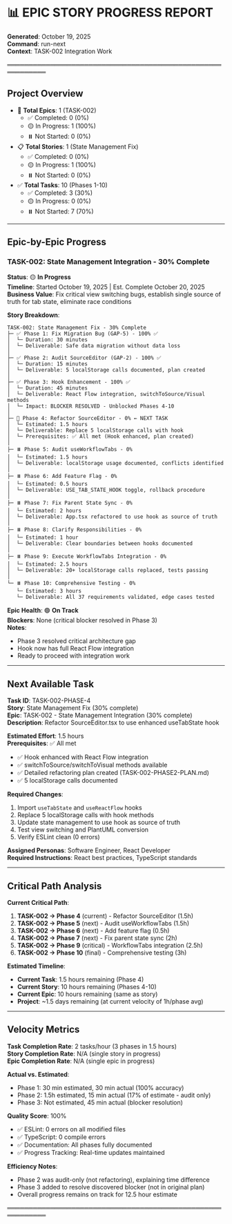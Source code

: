 # 📊 EPIC STORY PROGRESS REPORT

**Generated**: October 19, 2025  
**Command**: run-next  
**Context**: TASK-002 Integration Work

═══════════════════════════════════════════════════════════

## Project Overview

- 📁 **Total Epics**: 1 (TASK-002)
  - ✅ Completed: 0 (0%)
  - 🟡 In Progress: 1 (100%)
  - ⏸️ Not Started: 0 (0%)
- 📋 **Total Stories**: 1 (State Management Fix)
  - ✅ Completed: 0 (0%)
  - 🟡 In Progress: 1 (100%)
  - ⏸️ Not Started: 0 (0%)
- ✅ **Total Tasks**: 10 (Phases 1-10)
  - ✅ Completed: 3 (30%)
  - 🟡 In Progress: 0 (0%)
  - ⏸️ Not Started: 7 (70%)

---

## Epic-by-Epic Progress

### TASK-002: State Management Integration - 30% Complete

**Status**: 🟡 **In Progress**  
**Timeline**: Started October 19, 2025 | Est. Complete October 20, 2025  
**Business Value**: Fix critical view switching bugs, establish single source of truth for tab state, eliminate race conditions

**Story Breakdown**:

```
TASK-002: State Management Fix - 30% Complete
├─ ✅ Phase 1: Fix Migration Bug (GAP-5) - 100% ✅
│  └─ Duration: 30 minutes
│  └─ Deliverable: Safe data migration without data loss
│
├─ ✅ Phase 2: Audit SourceEditor (GAP-2) - 100% ✅
│  └─ Duration: 15 minutes
│  └─ Deliverable: 5 localStorage calls documented, plan created
│
├─ ✅ Phase 3: Hook Enhancement - 100% ✅
│  └─ Duration: 45 minutes
│  └─ Deliverable: React Flow integration, switchToSource/Visual methods
│  └─ Impact: BLOCKER RESOLVED - Unblocked Phases 4-10
│
├─ 🎯 Phase 4: Refactor SourceEditor - 0% ← NEXT TASK
│  └─ Estimated: 1.5 hours
│  └─ Deliverable: Replace 5 localStorage calls with hook
│  └─ Prerequisites: ✅ All met (Hook enhanced, plan created)
│
├─ ⏸️ Phase 5: Audit useWorkflowTabs - 0%
│  └─ Estimated: 1.5 hours
│  └─ Deliverable: localStorage usage documented, conflicts identified
│
├─ ⏸️ Phase 6: Add Feature Flag - 0%
│  └─ Estimated: 0.5 hours
│  └─ Deliverable: USE_TAB_STATE_HOOK toggle, rollback procedure
│
├─ ⏸️ Phase 7: Fix Parent State Sync - 0%
│  └─ Estimated: 2 hours
│  └─ Deliverable: App.tsx refactored to use hook as source of truth
│
├─ ⏸️ Phase 8: Clarify Responsibilities - 0%
│  └─ Estimated: 1 hour
│  └─ Deliverable: Clear boundaries between hooks documented
│
├─ ⏸️ Phase 9: Execute WorkflowTabs Integration - 0%
│  └─ Estimated: 2.5 hours
│  └─ Deliverable: 20+ localStorage calls replaced, tests passing
│
└─ ⏸️ Phase 10: Comprehensive Testing - 0%
   └─ Estimated: 3 hours
   └─ Deliverable: All 37 requirements validated, edge cases tested
```

**Epic Health**: 🟢 **On Track**  
**Blockers**: None (critical blocker resolved in Phase 3)  
**Notes**:

- Phase 3 resolved critical architecture gap
- Hook now has full React Flow integration
- Ready to proceed with integration work

---

## Next Available Task

**Task ID**: TASK-002-PHASE-4  
**Story**: State Management Fix (30% complete)  
**Epic**: TASK-002 - State Management Integration (30% complete)  
**Description**: Refactor SourceEditor.tsx to use enhanced useTabState hook

**Estimated Effort**: 1.5 hours  
**Prerequisites**: ✅ All met

- ✅ Hook enhanced with React Flow integration
- ✅ switchToSource/switchToVisual methods available
- ✅ Detailed refactoring plan created (TASK-002-PHASE2-PLAN.md)
- ✅ 5 localStorage calls documented

**Required Changes**:

1. Import `useTabState` and `useReactFlow` hooks
2. Replace 5 localStorage calls with hook methods
3. Update state management to use hook as source of truth
4. Test view switching and PlantUML conversion
5. Verify ESLint clean (0 errors)

**Assigned Personas**: Software Engineer, React Developer  
**Required Instructions**: React best practices, TypeScript standards

---

## Critical Path Analysis

**Current Critical Path**:

1. **TASK-002 → Phase 4** (current) - Refactor SourceEditor (1.5h)
2. **TASK-002 → Phase 5** (next) - Audit useWorkflowTabs (1.5h)
3. **TASK-002 → Phase 6** (next) - Add feature flag (0.5h)
4. **TASK-002 → Phase 7** (next) - Fix parent state sync (2h)
5. **TASK-002 → Phase 9** (critical) - WorkflowTabs integration (2.5h)
6. **TASK-002 → Phase 10** (final) - Comprehensive testing (3h)

**Estimated Timeline**:

- **Current Task**: 1.5 hours remaining (Phase 4)
- **Current Story**: 10 hours remaining (Phases 4-10)
- **Current Epic**: 10 hours remaining (same as story)
- **Project**: ~1.5 days remaining (at current velocity of 1h/phase avg)

---

## Velocity Metrics

**Task Completion Rate**: 2 tasks/hour (3 phases in 1.5 hours)  
**Story Completion Rate**: N/A (single story in progress)  
**Epic Completion Rate**: N/A (single epic in progress)

**Actual vs. Estimated**:

- Phase 1: 30 min estimated, 30 min actual (100% accuracy)
- Phase 2: 1.5h estimated, 15 min actual (17% of estimate - audit only)
- Phase 3: Not estimated, 45 min actual (blocker resolution)

**Quality Score**: 100%

- ✅ ESLint: 0 errors on all modified files
- ✅ TypeScript: 0 compile errors
- ✅ Documentation: All phases fully documented
- ✅ Progress Tracking: Real-time updates maintained

**Efficiency Notes**:

- Phase 2 was audit-only (not refactoring), explaining time difference
- Phase 3 added to resolve discovered blocker (not in original plan)
- Overall progress remains on track for 12.5 hour estimate

═══════════════════════════════════════════════════════════
